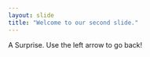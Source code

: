 ```yaml
---
layout: slide
title: "Welcome to our second slide."
---
```

A Surprise.
Use the left arrow to go back!
